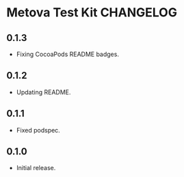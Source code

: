 # Metova Test Kit CHANGELOG

## 0.1.3

- Fixing CocoaPods README badges.

## 0.1.2

- Updating README.

## 0.1.1

- Fixed podspec.

## 0.1.0

- Initial release.
